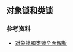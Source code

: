 ## 对象锁和类锁




























### 参考资料

- [对象锁和类锁全面解析](https://blog.csdn.net/u013142781/article/details/51697672)